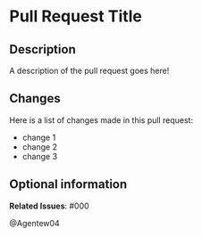 # Pull Request Title

## Description

A description of the pull request goes here!

## Changes

Here is a list of changes made in this pull request:

* change 1
* change 2
* change 3

## Optional information

**Related Issues**: #000

@Agentew04
